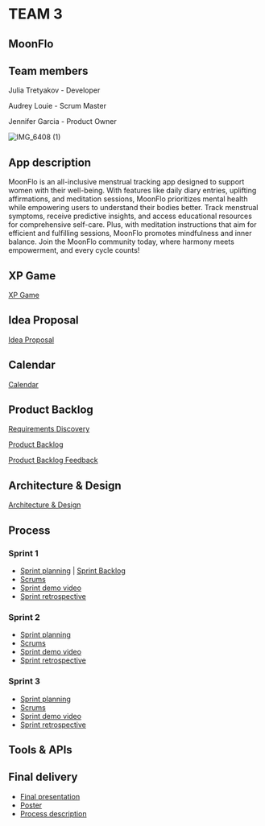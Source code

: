 # TEAM 3

## MoonFlo

## Team members

Julia Tretyakov - Developer

Audrey Louie - Scrum Master

Jennifer Garcia - Product Owner

![IMG_6408 (1)](https://github.com/paceuniversity/team3spring2024/assets/98408104/b935751e-dd53-4368-b23b-0f3a090233e2)


## App description
MoonFlo is an all-inclusive menstrual tracking app designed to support women with their well-being. With features like daily diary entries, uplifting affirmations, and meditation sessions, MoonFlo prioritizes mental health while empowering users to understand their bodies better. Track menstrual symptoms, receive predictive insights, and access educational resources for comprehensive self-care. Plus, with meditation instructions that aim for efficient and fulfilling sessions, MoonFlo promotes mindfulness and inner balance. Join the MoonFlo community today, where harmony meets empowerment, and every cycle counts!

## XP Game 
[XP Game](https://docs.google.com/document/d/1tfcLbvcMktMy5Bp-CvnqDtgWNCwPweYSJJIJcFvkvTg/edit)

## Idea Proposal
[Idea Proposal](https://docs.google.com/document/d/1rk_b9acYyonNZg8s-imlK7ZFodvQGVfA/edit?usp=sharing&ouid=118104399814891920430&rtpof=true&sd=true)

## Calendar
[Calendar](https://calendar.google.com/calendar/u/0?cid=aXZoMmU3NjhzMjRkdGlxZWYwcXZvbzhxcjBAZ3JvdXAuY2FsZW5kYXIuZ29vZ2xlLmNvbQ)

## Product Backlog
[Requirements Discovery](https://docs.google.com/document/d/1sokZjXW4pfYhkkf9MtuKEkrpldYLXTY0JH7JXHZlrM4/edit?usp=sharing)

[Product Backlog](https://docs.google.com/spreadsheets/d/16LdmRbjguXlF04vx6SLn2043veE7lPeCDQScBimvBFM/edit?usp=sharing)

[Product Backlog Feedback](https://docs.google.com/document/d/1TdY0JA81PGvryfjbBQ8IW28YZWYlfX-ZTB7ZxCRDA5s/edit?usp=sharing)

## Architecture & Design
[Architecture & Design]()

## Process

### Sprint 1

* [Sprint planning](https://docs.google.com/document/d/1Q2c2wt_EkwA1QDwliiznqcW-wbHfg4kMiq7nYG7sBjA/edit?usp=sharing) | [Sprint Backlog](https://docs.google.com/spreadsheets/d/16LdmRbjguXlF04vx6SLn2043veE7lPeCDQScBimvBFM/edit?usp=sharing)
* [Scrums](https://docs.google.com/document/d/1Aw595juesHKu-td_r9Yv9DNqGm_9j0Bj5PNXHQJEg5E/edit?usp=sharing) 
* [Sprint demo video](https://drive.google.com/file/d/1e0XfKGrqcMbcVSfyX1OoZDIyfxMM4Mxn/view?usp=drive_link)
* [Sprint retrospective](https://docs.google.com/document/d/1fyaKh3FNBxuwFg6p5eKOC6SsymnTkwZxnjz2lDWg9Xw/edit?usp=sharing)

### Sprint 2

* [Sprint planning](https://docs.google.com/document/d/13SHbsm2jDnG6gS_auz5Nukwl1k32bNJHyON-c8EXR_g/edit?usp=sharing)
* [Scrums]()
* [Sprint demo video]()
* [Sprint retrospective]()

### Sprint 3

* [Sprint planning]()
* [Scrums]()
* [Sprint demo video]()
* [Sprint retrospective]()

## Tools & APIs

## Final delivery

* [Final presentation]()
* [Poster]()
* [Process description]()


